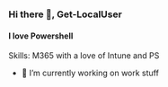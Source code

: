 ### Hi there 👋, Get-LocalUser
#### I love Powershell

Skills: M365 with a love of Intune and PS

- 🔭 I’m currently working on work stuff 
